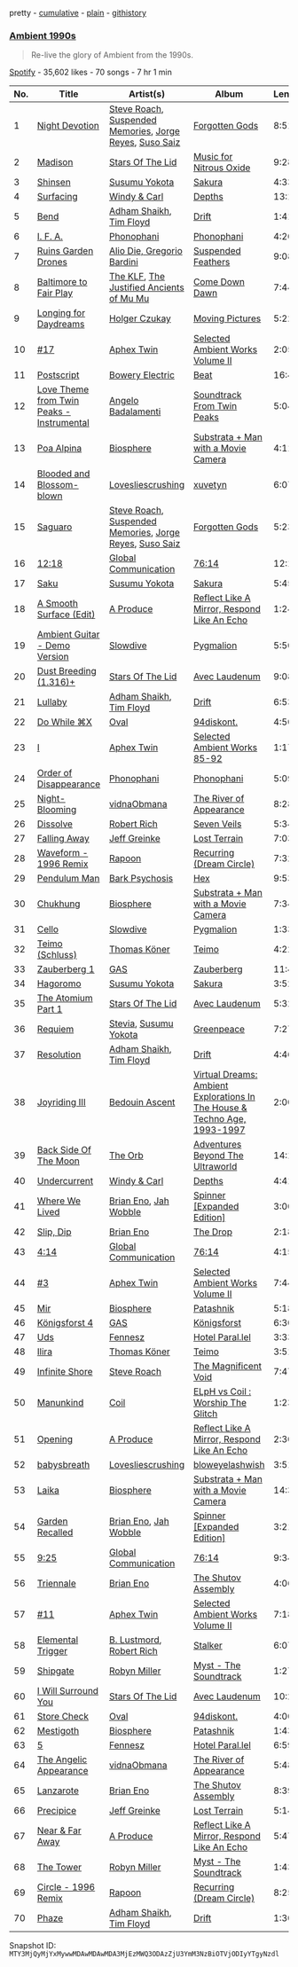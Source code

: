pretty - [cumulative](/playlists/cumulative/37i9dQZF1DXaJ6UYQLBB2k.md) - [plain](/playlists/plain/37i9dQZF1DXaJ6UYQLBB2k) - [githistory](https://github.githistory.xyz/mackorone/spotify-playlist-archive/blob/main/playlists/plain/37i9dQZF1DXaJ6UYQLBB2k)

### [Ambient 1990s](https://open.spotify.com/playlist/37i9dQZF1DXaJ6UYQLBB2k)

> Re\-live the glory of Ambient from the 1990s.

[Spotify](https://open.spotify.com/user/spotify) - 35,602 likes - 70 songs - 7 hr 1 min

| No. | Title | Artist(s) | Album | Length |
|---|---|---|---|---|
| 1 | [Night Devotion](https://open.spotify.com/track/5elyZ0NvsnePQ2bHzZHbjn) | [Steve Roach](https://open.spotify.com/artist/00gh6kmKYOu8xyorRxQm6a), [Suspended Memories](https://open.spotify.com/artist/7pvTCKClynPrI7oNjbeCw6), [Jorge Reyes](https://open.spotify.com/artist/73lAf1b3vgM25fxLa0oIJV), [Suso Saiz](https://open.spotify.com/artist/5gdvIKIFREcJmy3LV6yhBh) | [Forgotten Gods](https://open.spotify.com/album/5zHP5vjdv8V7bUYKW7w9zW) | 8:51 |
| 2 | [Madison](https://open.spotify.com/track/5Btgc68US7H8c9AWGaWyo5) | [Stars Of The Lid](https://open.spotify.com/artist/36pCa1JHc6hlGbfEmLzJQc) | [Music for Nitrous Oxide](https://open.spotify.com/album/0M1g1pY65GnVJSV7uJs43Y) | 9:28 |
| 3 | [Shinsen](https://open.spotify.com/track/00J8P1V7Vbwyh8QLnvbGAL) | [Susumu Yokota](https://open.spotify.com/artist/3ND5NWoKzlelYDDyWqSQpQ) | [Sakura](https://open.spotify.com/album/2BRedpXNmL3NkN2eutmXZ2) | 4:33 |
| 4 | [Surfacing](https://open.spotify.com/track/6YATWkNk120ofMCau5ePPx) | [Windy & Carl](https://open.spotify.com/artist/6qNSgOBq7aNMSUh1lxUhYq) | [Depths](https://open.spotify.com/album/4N2itOeznvkwIysfQVjGP1) | 13:17 |
| 5 | [Bend](https://open.spotify.com/track/0dOzzRIhaTxeleMjqugYDh) | [Adham Shaikh](https://open.spotify.com/artist/5jYKOT6F4yFRxLripcUnRu), [Tim Floyd](https://open.spotify.com/artist/6kq8fkuEqOfcqZhUHa69KG) | [Drift](https://open.spotify.com/album/1ZP8ZRPWDYfj6aGWtJua11) | 1:41 |
| 6 | [I\. F\. A.](https://open.spotify.com/track/3B9xVOucABB6Jc9KJuD3Ej) | [Phonophani](https://open.spotify.com/artist/5CaaxBjVUCIg3mTwOyfQMW) | [Phonophani](https://open.spotify.com/album/4UJHCHLHkTkZ8JORmO0HYQ) | 4:20 |
| 7 | [Ruins Garden Drones](https://open.spotify.com/track/3qTXozJolSndqd3zNkjxUD) | [Alio Die, Gregorio Bardini](https://open.spotify.com/artist/15TmzWRgHtXeXhhU34nopD) | [Suspended Feathers](https://open.spotify.com/album/05fvIaTslna4FiYqJNR2Et) | 9:08 |
| 8 | [Baltimore to Fair Play](https://open.spotify.com/track/0TJJcRcGvDs7DxAL79bqFN) | [The KLF](https://open.spotify.com/artist/6dYrdRlNZSKaVxYg5IrvCH), [The Justified Ancients of Mu Mu](https://open.spotify.com/artist/623YeFh2bNivR5ZxQcsjjP) | [Come Down Dawn](https://open.spotify.com/album/4fBvkZkBuPyo3k7ZogKFAo) | 7:44 |
| 9 | [Longing for Daydreams](https://open.spotify.com/track/0lPoWjJaNfHm16girMZV7v) | [Holger Czukay](https://open.spotify.com/artist/58nPlJ5CNYu0nGLOuE1Uuk) | [Moving Pictures](https://open.spotify.com/album/2e8sm7FQGeZYHWEUVS5SbY) | 5:22 |
| 10 | [\#17](https://open.spotify.com/track/5Ae091FBx68ZZ6JrCue7XI) | [Aphex Twin](https://open.spotify.com/artist/6kBDZFXuLrZgHnvmPu9NsG) | [Selected Ambient Works Volume II](https://open.spotify.com/album/17vHPMmoxN5B8cdhCDeMTe) | 2:05 |
| 11 | [Postscript](https://open.spotify.com/track/3g1hBwztBeoT9dK9w16ENA) | [Bowery Electric](https://open.spotify.com/artist/6a27jEzxHDgONdmADAGcej) | [Beat](https://open.spotify.com/album/6jbGBeBtwD05O0EV9RFjlC) | 16:41 |
| 12 | [Love Theme from Twin Peaks \- Instrumental](https://open.spotify.com/track/6WSB31O8sxrhly3HNfOEzF) | [Angelo Badalamenti](https://open.spotify.com/artist/3Eeb1U0VJTDaFpBHV4DmHl) | [Soundtrack From Twin Peaks](https://open.spotify.com/album/6iGX2bbzKEocRY0HzdQ9zX) | 5:04 |
| 13 | [Poa Alpina](https://open.spotify.com/track/4K4kedXFAuW6gn8iwgGFTw) | [Biosphere](https://open.spotify.com/artist/2rcnAZ6DvORQ365X3zVYpr) | [Substrata + Man with a Movie Camera](https://open.spotify.com/album/5QIf4hNIAksV1uMCXHVkAZ) | 4:11 |
| 14 | [Blooded and Blossom\-blown](https://open.spotify.com/track/15x9WXAz8YHrGfibgsirdN) | [Lovesliescrushing](https://open.spotify.com/artist/06yvjjrPokJGC66DzFfCkF) | [xuvetyn](https://open.spotify.com/album/2LkJyutWxt9P2DKs24kzS0) | 6:07 |
| 15 | [Saguaro](https://open.spotify.com/track/6k9epHaioQVz1PHdgCu3Oj) | [Steve Roach](https://open.spotify.com/artist/00gh6kmKYOu8xyorRxQm6a), [Suspended Memories](https://open.spotify.com/artist/7pvTCKClynPrI7oNjbeCw6), [Jorge Reyes](https://open.spotify.com/artist/73lAf1b3vgM25fxLa0oIJV), [Suso Saiz](https://open.spotify.com/artist/5gdvIKIFREcJmy3LV6yhBh) | [Forgotten Gods](https://open.spotify.com/album/5zHP5vjdv8V7bUYKW7w9zW) | 5:23 |
| 16 | [12:18](https://open.spotify.com/track/4GgIxF4YtxQl8Dj9MJIjOA) | [Global Communication](https://open.spotify.com/artist/6YktolrgGPFMwWrmAgf4hu) | [76:14](https://open.spotify.com/album/4y0wXNP3t9rUv1y58Peuj1) | 12:17 |
| 17 | [Saku](https://open.spotify.com/track/78WANNBMEK80nVGTWFGXyg) | [Susumu Yokota](https://open.spotify.com/artist/3ND5NWoKzlelYDDyWqSQpQ) | [Sakura](https://open.spotify.com/album/2BRedpXNmL3NkN2eutmXZ2) | 5:45 |
| 18 | [A Smooth Surface \(Edit\)](https://open.spotify.com/track/4QcvTUmmzXrr3kwQ30jGeX) | [A Produce](https://open.spotify.com/artist/0BtlYa6Mov8Ike1JmPE1dt) | [Reflect Like A Mirror, Respond Like An Echo](https://open.spotify.com/album/5xecJxSkuzwT2DruccuBIN) | 1:24 |
| 19 | [Ambient Guitar \- Demo Version](https://open.spotify.com/track/7CKZvtrkkUgN6cRJzyYVeg) | [Slowdive](https://open.spotify.com/artist/72X6FHxaShda0XeQw3vbeF) | [Pygmalion](https://open.spotify.com/album/7n7VUw9XFam4zMT7zn99tq) | 5:50 |
| 20 | [Dust Breeding \(1.316\)+](https://open.spotify.com/track/71D54BLSv3OZXQCcCE8iir) | [Stars Of The Lid](https://open.spotify.com/artist/36pCa1JHc6hlGbfEmLzJQc) | [Avec Laudenum](https://open.spotify.com/album/7GAdWrS7xbumDLadbeOAbB) | 9:08 |
| 21 | [Lullaby](https://open.spotify.com/track/4AeNCT0EyQjqpG40qP84sW) | [Adham Shaikh](https://open.spotify.com/artist/5jYKOT6F4yFRxLripcUnRu), [Tim Floyd](https://open.spotify.com/artist/6kq8fkuEqOfcqZhUHa69KG) | [Drift](https://open.spotify.com/album/1ZP8ZRPWDYfj6aGWtJua11) | 6:53 |
| 22 | [Do While ⌘X](https://open.spotify.com/track/16fZFSlV2VIDcY77mVtUMI) | [Oval](https://open.spotify.com/artist/1Yti3CsDazWVjNMXBHx1Af) | [94diskont.](https://open.spotify.com/album/33xUwaoTPJ9aNbCJZEpRol) | 4:50 |
| 23 | [I](https://open.spotify.com/track/2FQviMkaoixlgWuGL4u1EO) | [Aphex Twin](https://open.spotify.com/artist/6kBDZFXuLrZgHnvmPu9NsG) | [Selected Ambient Works 85\-92](https://open.spotify.com/album/7aNclGRxTysfh6z0d8671k) | 1:17 |
| 24 | [Order of Disappearance](https://open.spotify.com/track/2P5sl2JH1eLdWJVdTScoQO) | [Phonophani](https://open.spotify.com/artist/5CaaxBjVUCIg3mTwOyfQMW) | [Phonophani](https://open.spotify.com/album/4UJHCHLHkTkZ8JORmO0HYQ) | 5:09 |
| 25 | [Night\-Blooming](https://open.spotify.com/track/1E3bvx82Sy1im1UyWX1uel) | [vidnaObmana](https://open.spotify.com/artist/2IZOC3H2mKRvJ5F1R34nuR) | [The River of Appearance](https://open.spotify.com/album/6Hv4N99ZepwCn74FU6L4Ie) | 8:28 |
| 26 | [Dissolve](https://open.spotify.com/track/0N6z31hh35VOUNj5QfErzc) | [Robert Rich](https://open.spotify.com/artist/3ux92I3CgfnhgLyYNsXIwZ) | [Seven Veils](https://open.spotify.com/album/7GGfILK990HD9sSLbvRfAD) | 5:34 |
| 27 | [Falling Away](https://open.spotify.com/track/0IFgqqaHpBDTcHFBA43z6G) | [Jeff Greinke](https://open.spotify.com/artist/3g94tTUOoqf4IweFjbAA30) | [Lost Terrain](https://open.spotify.com/album/2ByS4Re6ViTadx6HsPaPx5) | 7:03 |
| 28 | [Waveform \- 1996 Remix](https://open.spotify.com/track/3YfaYTexBvb3O3lqYVcBER) | [Rapoon](https://open.spotify.com/artist/3rZRPN25ZcxuWzcBPgYPYn) | [Recurring \(Dream Circle\)](https://open.spotify.com/album/4zBhwNhgPvprOw2FwawvKZ) | 7:32 |
| 29 | [Pendulum Man](https://open.spotify.com/track/31rWHoaORhEfXqqr6y48Hm) | [Bark Psychosis](https://open.spotify.com/artist/0QwH5InvCwfL4UbYkjP9pi) | [Hex](https://open.spotify.com/album/7j98uMKCZuBQU1SPcrQAxP) | 9:53 |
| 30 | [Chukhung](https://open.spotify.com/track/6bsaqjuk7KIxAU8CNXc26t) | [Biosphere](https://open.spotify.com/artist/2rcnAZ6DvORQ365X3zVYpr) | [Substrata + Man with a Movie Camera](https://open.spotify.com/album/5QIf4hNIAksV1uMCXHVkAZ) | 7:34 |
| 31 | [Cello](https://open.spotify.com/track/2xuMKDZ3RJj0CWpKSReVpm) | [Slowdive](https://open.spotify.com/artist/72X6FHxaShda0XeQw3vbeF) | [Pygmalion](https://open.spotify.com/album/7n7VUw9XFam4zMT7zn99tq) | 1:33 |
| 32 | [Teimo \(Schluss\)](https://open.spotify.com/track/6LYfs6v1boQ62a8NxdXYhX) | [Thomas Köner](https://open.spotify.com/artist/02H68OmCeljWgjoVQVOB1v) | [Teimo](https://open.spotify.com/album/76FkQcJMz7ichnvIUZoYRm) | 4:22 |
| 33 | [Zauberberg 1](https://open.spotify.com/track/5vHTC972zdXqtQLMHHfrxX) | [GAS](https://open.spotify.com/artist/0J8cNhY7V2NoRt9O6uCeUX) | [Zauberberg](https://open.spotify.com/album/3q8NuY6M6Ay1XA34vGpeud) | 11:42 |
| 34 | [Hagoromo](https://open.spotify.com/track/1OAauBqF32EtJHTVsd12Zv) | [Susumu Yokota](https://open.spotify.com/artist/3ND5NWoKzlelYDDyWqSQpQ) | [Sakura](https://open.spotify.com/album/2BRedpXNmL3NkN2eutmXZ2) | 3:52 |
| 35 | [The Atomium Part 1](https://open.spotify.com/track/2uuJ3VKeI5FVV8nPkUD8r8) | [Stars Of The Lid](https://open.spotify.com/artist/36pCa1JHc6hlGbfEmLzJQc) | [Avec Laudenum](https://open.spotify.com/album/7GAdWrS7xbumDLadbeOAbB) | 5:32 |
| 36 | [Requiem](https://open.spotify.com/track/53ePThh79POIkszFoT3Fbj) | [Stevia](https://open.spotify.com/artist/2fA9w9Erri16xX73CJzK2M), [Susumu Yokota](https://open.spotify.com/artist/3ND5NWoKzlelYDDyWqSQpQ) | [Greenpeace](https://open.spotify.com/album/4mAIu3JQTKEmTLq2oiiz8w) | 7:27 |
| 37 | [Resolution](https://open.spotify.com/track/3E3wz4dZ5iG71KQxbEfkmp) | [Adham Shaikh](https://open.spotify.com/artist/5jYKOT6F4yFRxLripcUnRu), [Tim Floyd](https://open.spotify.com/artist/6kq8fkuEqOfcqZhUHa69KG) | [Drift](https://open.spotify.com/album/1ZP8ZRPWDYfj6aGWtJua11) | 4:46 |
| 38 | [Joyriding III](https://open.spotify.com/track/6iArrdSIfnOT7PA7ohxdqZ) | [Bedouin Ascent](https://open.spotify.com/artist/69rm1lAHokysa2NBh4ZwV0) | [Virtual Dreams: Ambient Explorations In The House & Techno Age, 1993\-1997](https://open.spotify.com/album/11GgRVmpjBJNVRPjNPQQTQ) | 2:00 |
| 39 | [Back Side Of The Moon](https://open.spotify.com/track/4gvPbKEQyTZBoX2k7P1MFZ) | [The Orb](https://open.spotify.com/artist/5HAtRoEPUvGSA7ziTGB1cF) | [Adventures Beyond The Ultraworld](https://open.spotify.com/album/3IQGG1m7Pa6DAopVyxGmlL) | 14:14 |
| 40 | [Undercurrent](https://open.spotify.com/track/6Qyy9fqDBBZyl90snerjl0) | [Windy & Carl](https://open.spotify.com/artist/6qNSgOBq7aNMSUh1lxUhYq) | [Depths](https://open.spotify.com/album/4N2itOeznvkwIysfQVjGP1) | 4:41 |
| 41 | [Where We Lived](https://open.spotify.com/track/0LHwhtADY3HcxbZRFJaWQN) | [Brian Eno](https://open.spotify.com/artist/7MSUfLeTdDEoZiJPDSBXgi), [Jah Wobble](https://open.spotify.com/artist/5jhqwsWfRaETrWPWI0Rc7u) | [Spinner \[Expanded Edition\]](https://open.spotify.com/album/7JQTEkhfjqaiQuRl4hYb5W) | 3:00 |
| 42 | [Slip, Dip](https://open.spotify.com/track/2YyXej3Cwztlc8ijBDh5vR) | [Brian Eno](https://open.spotify.com/artist/7MSUfLeTdDEoZiJPDSBXgi) | [The Drop](https://open.spotify.com/album/6Fb5fYghhLgnEniAMICvjA) | 2:18 |
| 43 | [4:14](https://open.spotify.com/track/5snT0KvkN7Ty0oiVyxZMfE) | [Global Communication](https://open.spotify.com/artist/6YktolrgGPFMwWrmAgf4hu) | [76:14](https://open.spotify.com/album/4y0wXNP3t9rUv1y58Peuj1) | 4:15 |
| 44 | [\#3](https://open.spotify.com/track/2Bc4llhjJBW77I552RgA3L) | [Aphex Twin](https://open.spotify.com/artist/6kBDZFXuLrZgHnvmPu9NsG) | [Selected Ambient Works Volume II](https://open.spotify.com/album/17vHPMmoxN5B8cdhCDeMTe) | 7:44 |
| 45 | [Mir](https://open.spotify.com/track/0qelp5P9XttIUN7wyXBM5j) | [Biosphere](https://open.spotify.com/artist/2rcnAZ6DvORQ365X3zVYpr) | [Patashnik](https://open.spotify.com/album/6UUS4WcqqD75JY1v3w83cx) | 5:18 |
| 46 | [Königsforst 4](https://open.spotify.com/track/5MuALdhNK3zg1u8nvrMPv7) | [GAS](https://open.spotify.com/artist/0J8cNhY7V2NoRt9O6uCeUX) | [Königsforst](https://open.spotify.com/album/250sWScTPsQKWAY9s7Oufy) | 6:30 |
| 47 | [Uds](https://open.spotify.com/track/0loEkNLUcvea4FK4yFEtni) | [Fennesz](https://open.spotify.com/artist/2DoQBgPsB9AdmWpIa2hUSz) | [Hotel Paral.lel](https://open.spotify.com/album/1dE84ei4z2SdzcQIbQIfwX) | 3:33 |
| 48 | [Ilira](https://open.spotify.com/track/5I8k4cn0nsOgjgVmifumRd) | [Thomas Köner](https://open.spotify.com/artist/02H68OmCeljWgjoVQVOB1v) | [Teimo](https://open.spotify.com/album/76FkQcJMz7ichnvIUZoYRm) | 3:51 |
| 49 | [Infinite Shore](https://open.spotify.com/track/090bRxSmHfZK0HO0ZjYHfO) | [Steve Roach](https://open.spotify.com/artist/00gh6kmKYOu8xyorRxQm6a) | [The Magnificent Void](https://open.spotify.com/album/3EmLfZQr45Hl2KS72NqDdF) | 7:47 |
| 50 | [Manunkind](https://open.spotify.com/track/1utLWIbiDLl3qzg4qPpEAM) | [Coil](https://open.spotify.com/artist/37KB5e6cGsN1AQAB9Omm1U) | [ELpH vs Coil : Worship The Glitch](https://open.spotify.com/album/7KsfHl2XsX2IRLSi7FF5Pg) | 1:23 |
| 51 | [Opening](https://open.spotify.com/track/7zlQOoectwIdD96oPLDveN) | [A Produce](https://open.spotify.com/artist/0BtlYa6Mov8Ike1JmPE1dt) | [Reflect Like A Mirror, Respond Like An Echo](https://open.spotify.com/album/5xecJxSkuzwT2DruccuBIN) | 2:30 |
| 52 | [babysbreath](https://open.spotify.com/track/7Cwt68khwNZg4yc9enbjsY) | [Lovesliescrushing](https://open.spotify.com/artist/06yvjjrPokJGC66DzFfCkF) | [bloweyelashwish](https://open.spotify.com/album/6BG7NoX84aiRFWseVIS8eA) | 3:51 |
| 53 | [Laika](https://open.spotify.com/track/7zFv2VmCMIQR2S9bTJ5KEY) | [Biosphere](https://open.spotify.com/artist/2rcnAZ6DvORQ365X3zVYpr) | [Substrata + Man with a Movie Camera](https://open.spotify.com/album/5QIf4hNIAksV1uMCXHVkAZ) | 14:34 |
| 54 | [Garden Recalled](https://open.spotify.com/track/2pGkBtX5wp67XM8RqU77ar) | [Brian Eno](https://open.spotify.com/artist/7MSUfLeTdDEoZiJPDSBXgi), [Jah Wobble](https://open.spotify.com/artist/5jhqwsWfRaETrWPWI0Rc7u) | [Spinner \[Expanded Edition\]](https://open.spotify.com/album/7JQTEkhfjqaiQuRl4hYb5W) | 3:21 |
| 55 | [9:25](https://open.spotify.com/track/3CJdVCB0MjIzJWWebjxRQQ) | [Global Communication](https://open.spotify.com/artist/6YktolrgGPFMwWrmAgf4hu) | [76:14](https://open.spotify.com/album/4y0wXNP3t9rUv1y58Peuj1) | 9:34 |
| 56 | [Triennale](https://open.spotify.com/track/1TpfK6G0X5muasT0eQsipa) | [Brian Eno](https://open.spotify.com/artist/7MSUfLeTdDEoZiJPDSBXgi) | [The Shutov Assembly](https://open.spotify.com/album/24tydQEhQTIlAaGNk9LrPv) | 4:06 |
| 57 | [\#11](https://open.spotify.com/track/00rqHqrLS3ZZCqRLsMSPXs) | [Aphex Twin](https://open.spotify.com/artist/6kBDZFXuLrZgHnvmPu9NsG) | [Selected Ambient Works Volume II](https://open.spotify.com/album/17vHPMmoxN5B8cdhCDeMTe) | 7:18 |
| 58 | [Elemental Trigger](https://open.spotify.com/track/0DiCvcIVLY6QFywmplnFM6) | [B\. Lustmord](https://open.spotify.com/artist/017eqDZ4BqpQBzNvrs9TJJ), [Robert Rich](https://open.spotify.com/artist/3ux92I3CgfnhgLyYNsXIwZ) | [Stalker](https://open.spotify.com/album/5ahSHZWxt6rDEqBc3oF3Eh) | 6:07 |
| 59 | [Shipgate](https://open.spotify.com/track/46H94greW63poe7V2ixSsx) | [Robyn Miller](https://open.spotify.com/artist/70EWCtKhQhtClb7NWQlm0d) | [Myst \- The Soundtrack](https://open.spotify.com/album/0dcBg1wM67TIXy4d2uHfgT) | 1:27 |
| 60 | [I Will Surround You](https://open.spotify.com/track/76DQ5r3uWTAavWmTOmSWoL) | [Stars Of The Lid](https://open.spotify.com/artist/36pCa1JHc6hlGbfEmLzJQc) | [Avec Laudenum](https://open.spotify.com/album/7GAdWrS7xbumDLadbeOAbB) | 10:28 |
| 61 | [Store Check](https://open.spotify.com/track/7c0T2g54R3Ig28W57TCXKy) | [Oval](https://open.spotify.com/artist/1Yti3CsDazWVjNMXBHx1Af) | [94diskont.](https://open.spotify.com/album/33xUwaoTPJ9aNbCJZEpRol) | 4:00 |
| 62 | [Mestigoth](https://open.spotify.com/track/3CAZVIDUo5qfbaAJZ664F5) | [Biosphere](https://open.spotify.com/artist/2rcnAZ6DvORQ365X3zVYpr) | [Patashnik](https://open.spotify.com/album/6UUS4WcqqD75JY1v3w83cx) | 1:43 |
| 63 | [5](https://open.spotify.com/track/31Fh0P3RuBgqr4Q98fySA5) | [Fennesz](https://open.spotify.com/artist/2DoQBgPsB9AdmWpIa2hUSz) | [Hotel Paral.lel](https://open.spotify.com/album/1dE84ei4z2SdzcQIbQIfwX) | 6:59 |
| 64 | [The Angelic Appearance](https://open.spotify.com/track/0Fs2CWurShoStSr7mDVYT0) | [vidnaObmana](https://open.spotify.com/artist/2IZOC3H2mKRvJ5F1R34nuR) | [The River of Appearance](https://open.spotify.com/album/6Hv4N99ZepwCn74FU6L4Ie) | 5:48 |
| 65 | [Lanzarote](https://open.spotify.com/track/328Dtn2EjoTCPuULdZGmod) | [Brian Eno](https://open.spotify.com/artist/7MSUfLeTdDEoZiJPDSBXgi) | [The Shutov Assembly](https://open.spotify.com/album/24tydQEhQTIlAaGNk9LrPv) | 8:39 |
| 66 | [Precipice](https://open.spotify.com/track/4oTeGVTZhMgn1ZwuJzroOu) | [Jeff Greinke](https://open.spotify.com/artist/3g94tTUOoqf4IweFjbAA30) | [Lost Terrain](https://open.spotify.com/album/2ByS4Re6ViTadx6HsPaPx5) | 5:14 |
| 67 | [Near & Far Away](https://open.spotify.com/track/3B6Wm7UhJ7tmydqpdI4jod) | [A Produce](https://open.spotify.com/artist/0BtlYa6Mov8Ike1JmPE1dt) | [Reflect Like A Mirror, Respond Like An Echo](https://open.spotify.com/album/5xecJxSkuzwT2DruccuBIN) | 5:47 |
| 68 | [The Tower](https://open.spotify.com/track/2Ew9aqhpxnNLxZgLdgdoki) | [Robyn Miller](https://open.spotify.com/artist/70EWCtKhQhtClb7NWQlm0d) | [Myst \- The Soundtrack](https://open.spotify.com/album/0dcBg1wM67TIXy4d2uHfgT) | 1:43 |
| 69 | [Circle \- 1996 Remix](https://open.spotify.com/track/1RNDTmjsiekXqaOJejZaFb) | [Rapoon](https://open.spotify.com/artist/3rZRPN25ZcxuWzcBPgYPYn) | [Recurring \(Dream Circle\)](https://open.spotify.com/album/4zBhwNhgPvprOw2FwawvKZ) | 8:25 |
| 70 | [Phaze](https://open.spotify.com/track/6BA4U2AJ2So49LRolXPuLI) | [Adham Shaikh](https://open.spotify.com/artist/5jYKOT6F4yFRxLripcUnRu), [Tim Floyd](https://open.spotify.com/artist/6kq8fkuEqOfcqZhUHa69KG) | [Drift](https://open.spotify.com/album/1ZP8ZRPWDYfj6aGWtJua11) | 1:30 |

Snapshot ID: `MTY3MjQyMjYxMywwMDAwMDAwMDA3MjEzMWQ3ODAzZjU3YmM3NzBiOTVjODIyYTgyNzdl`
